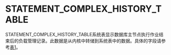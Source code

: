 # STATEMENT\_COMPLEX\_HISTORY\_TABLE<a name="ZH-CN_TOPIC_0289899915"></a>

STATEMENT\_COMPLEX\_HISTORY\_TABLE系统表显示数据库主节点执行作业结束后的负载管理记录。此数据是从内核中转储到系统表中的数据。具体的字段请参考[表1](../DataBaseReference/GS_WLM_SESSION_HISTORY.md#zh-cn_topic_0059778760_td16c4d9490d3429bb7924dc70121414a)。

